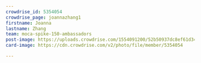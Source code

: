 ```yaml
---
crowdrise_id: 5354054
crowdrise_page: joannazhang1
firstname: Joanna
lastname: Zhang
team: moca-spike-150-ambassadors
post-image: https://uploads.crowdrise.com/1554091200/52b50937dc8ef61d34daba5979a60966.jpg
card-image: https://cdn.crowdrise.com/v2/photo/file/member/5354054

---
```

